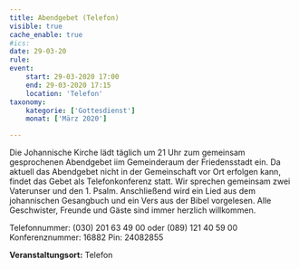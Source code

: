 ```yaml
---
title: Abendgebet (Telefon)
visible: true
cache_enable: true
#ics: 
date: 29-03-20
rule: 
event:
	start: 29-03-2020 17:00
	end: 29-03-2020 17:15
	location: 'Telefon'
taxonomy:
	kategorie: ['Gottesdienst']
	monat: ['März 2020']

---
```

Die Johannische Kirche lädt täglich um 21 Uhr zum gemeinsam gesprochenen Abendgebet iim Gemeinderaum der Friedensstadt ein. Da aktuell das Abendgebet nicht in der Gemeinschaft vor Ort erfolgen kann, findet das Gebet als Telefonkonferenz statt. Wir sprechen gemeinsam zwei Vaterunser und den 1. Psalm. Anschließend wird ein Lied aus dem johannischen Gesangbuch und ein Vers aus der Bibel vorgelesen. Alle Geschwister, Freunde und Gäste sind immer herzlich willkommen.

Telefonnummer: (030) 201 63 49 00 oder (089) 121 40 59 00
Konferenznummer: 16882
Pin: 24082855



**Veranstaltungsort:** Telefon

